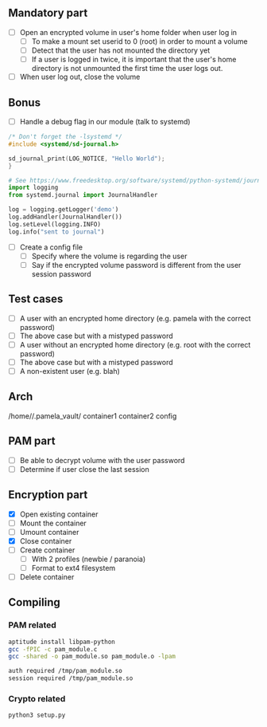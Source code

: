 ## Mandatory part

- [ ] Open an encrypted volume in user's home folder when user log in
	- [ ] To make a mount set userid to 0 (root) in order to mount a volume
	- [ ] Detect that the user has not mounted the directory yet
	- [ ] If a user is logged in twice, it is important that the user's home directory is not unmounted the first time the user logs out.
- [ ] When user log out, close the volume

## Bonus

- [ ] Handle a debug flag in our module (talk to systemd)
```c
/* Don't forget the -lsystemd */
#include <systemd/sd-journal.h>

sd_journal_print(LOG_NOTICE, "Hello World");
}
```

```python
# See https://www.freedesktop.org/software/systemd/python-systemd/journal.html
import logging
from systemd.journal import JournalHandler

log = logging.getLogger('demo')
log.addHandler(JournalHandler())
log.setLevel(logging.INFO)
log.info("sent to journal")
```

- [ ] Create a config file
	- [ ] Specify where the volume is regarding the user
	- [ ] Say if the encrypted volume password is different from the user session password

## Test cases

- [ ] A user with an encrypted home directory (e.g. pamela with the correct password)
- [ ] The above case but with a mistyped password
- [ ] A user without an encrypted home directory (e.g. root with the correct password)
- [ ] The above case but with a mistyped password
- [ ] A non-existent user (e.g. blah)

## Arch

/home/<user>/.pamela_vault/
	container1
	container2
	config

## PAM part

- [ ] Be able to decrypt volume with the user password
- [ ] Determine if user close the last session

## Encryption part

- [x] Open existing container
- [ ] Mount the container
- [ ] Umount container
- [x] Close container
- [ ] Create container
	- [ ] With 2 profiles (newbie / paranoia)
	- [ ] Format to ext4 filesystem
- [ ] Delete container

## Compiling

### PAM related

```bash
aptitude install libpam-python
gcc -fPIC -c pam_module.c
gcc -shared -o pam_module.so pam_module.o -lpam

auth required /tmp/pam_module.so
session required /tmp/pam_module.so
```

### Crypto related
```bash
python3 setup.py
```
